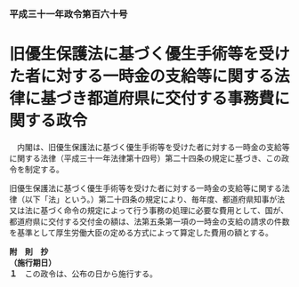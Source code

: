 ### 平成三十一年政令第百六十号  
# 旧優生保護法に基づく優生手術等を受けた者に対する一時金の支給等に関する法律に基づき都道府県に交付する事務費に関する政令  
　内閣は、旧優生保護法に基づく優生手術等を受けた者に対する一時金の支給等に関する法律（平成三十一年法律第十四号）第二十四条の規定に基づき、この政令を制定する。  
  
旧優生保護法に基づく優生手術等を受けた者に対する一時金の支給等に関する法律（以下「法」という。）第二十四条の規定により、毎年度、都道府県知事が法又は法に基づく命令の規定によって行う事務の処理に必要な費用として、国が、都道府県に交付する交付金の額は、法第五条第一項の一時金の支給の請求の件数を基準として厚生労働大臣の定める方式によって算定した費用の額とする。  
  
**附　則　抄**  
**（施行期日）**  
**１**　この政令は、公布の日から施行する。  
  
